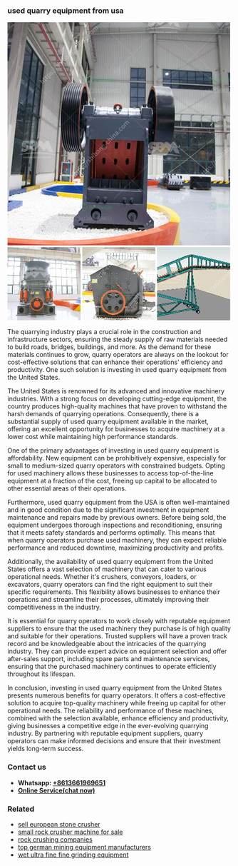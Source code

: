 <h3>used quarry equipment from usa</h3><img src='1706755319.jpg' alt=''><p>The quarrying industry plays a crucial role in the construction and infrastructure sectors, ensuring the steady supply of raw materials needed to build roads, bridges, buildings, and more. As the demand for these materials continues to grow, quarry operators are always on the lookout for cost-effective solutions that can enhance their operations' efficiency and productivity. One such solution is investing in used quarry equipment from the United States.</p><p>The United States is renowned for its advanced and innovative machinery industries. With a strong focus on developing cutting-edge equipment, the country produces high-quality machines that have proven to withstand the harsh demands of quarrying operations. Consequently, there is a substantial supply of used quarry equipment available in the market, offering an excellent opportunity for businesses to acquire machinery at a lower cost while maintaining high performance standards.</p><p>One of the primary advantages of investing in used quarry equipment is affordability. New equipment can be prohibitively expensive, especially for small to medium-sized quarry operators with constrained budgets. Opting for used machinery allows these businesses to access top-of-the-line equipment at a fraction of the cost, freeing up capital to be allocated to other essential areas of their operations.</p><p>Furthermore, used quarry equipment from the USA is often well-maintained and in good condition due to the significant investment in equipment maintenance and repairs made by previous owners. Before being sold, the equipment undergoes thorough inspections and reconditioning, ensuring that it meets safety standards and performs optimally. This means that when quarry operators purchase used machinery, they can expect reliable performance and reduced downtime, maximizing productivity and profits.</p><p>Additionally, the availability of used quarry equipment from the United States offers a vast selection of machinery that can cater to various operational needs. Whether it's crushers, conveyors, loaders, or excavators, quarry operators can find the right equipment to suit their specific requirements. This flexibility allows businesses to enhance their operations and streamline their processes, ultimately improving their competitiveness in the industry.</p><p>It is essential for quarry operators to work closely with reputable equipment suppliers to ensure that the used machinery they purchase is of high quality and suitable for their operations. Trusted suppliers will have a proven track record and be knowledgeable about the intricacies of the quarrying industry. They can provide expert advice on equipment selection and offer after-sales support, including spare parts and maintenance services, ensuring that the purchased machinery continues to operate efficiently throughout its lifespan.</p><p>In conclusion, investing in used quarry equipment from the United States presents numerous benefits for quarry operators. It offers a cost-effective solution to acquire top-quality machinery while freeing up capital for other operational needs. The reliability and performance of these machines, combined with the selection available, enhance efficiency and productivity, giving businesses a competitive edge in the ever-evolving quarrying industry. By partnering with reputable equipment suppliers, quarry operators can make informed decisions and ensure that their investment yields long-term success.</p><h3>Contact us</h3><ul><li><strong>Whatsapp:&nbsp;<a href="https://wa.me/8613661969651">+8613661969651</a></strong></li><li><a href="https://swt.shibang-china.com/?git&amp;zhl&amp;used quarry equipment from usa"><strong>Online Service(chat now)</strong></a></li></ul><h3>Related</h3><ul><li><a href='sell european stone crusher.md'>sell european stone crusher</a></li><li><a href='small rock crusher machine for sale.md'>small rock crusher machine for sale</a></li><li><a href='rock crushing companies.md'>rock crushing companies</a></li><li><a href='top german mining equipment manufacturers.md'>top german mining equipment manufacturers</a></li><li><a href='wet ultra fine fine grinding equipment.md'>wet ultra fine fine grinding equipment</a></li></ul>